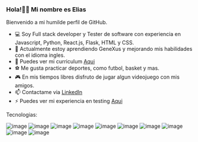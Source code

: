### Hola!👋👋 Mi nombre es Elias 
Bienvenido a mi humilde perfil de GitHub.
- 💻 Soy Full stack developer y Tester de software con experiencia en Javascript, Python, React.js, Flask, HTML y CSS.
- 🌱 Actualmente estoy aprendiendo GeneXus y mejorando mis habilidades con el idioma ingles.
- 📄 Puedes ver mi curriculum [Aqui](https://flowcv.com/resume/lud1ttp07a)
- ⚽ Me gusta practicar deportes, como futbol, basket y mas.
- 🎮 En mis tiempos libres disfruto de jugar algun videojuego con mis amigos.
- 📫 Contactame via [LinkedIn](https://www.linkedin.com/in/elias-bermudez/)
- ⚡ Puedes ver mi experiencia en testing [Aqui](https://drive.google.com/drive/folders/1wl2idcR8BlUuIazMDaSG9gs5jp7JmzMj?usp=drive_link)

Tecnologias:

![image](https://user-images.githubusercontent.com/111017751/226450667-2c9a0253-e774-4853-a9ba-78b1ad69a15a.png)
![image](https://user-images.githubusercontent.com/111017751/226450757-404abe6c-ff8b-42ad-9945-de6340e2a01f.png)
![image](https://user-images.githubusercontent.com/111017751/226450955-d34b20c8-0c39-4f68-a8f1-628f3aa1ed85.png)
![image](https://user-images.githubusercontent.com/111017751/226450989-fd0e8930-a21b-4859-9740-551ec872f776.png)
![image](https://user-images.githubusercontent.com/111017751/226451049-67768daa-084e-48bd-9a0d-8acc2017fac9.png)
![image](https://user-images.githubusercontent.com/111017751/226451076-dbac993a-a8e9-41a6-a45b-2c089cbed45d.png)
![image](https://user-images.githubusercontent.com/111017751/226451128-eed206b2-5133-40e9-b692-412957d8aec8.png)
![image](https://user-images.githubusercontent.com/111017751/226451150-8603dfa9-3121-4f83-a642-331c73354bff.png)
![image](https://user-images.githubusercontent.com/111017751/226451177-85b0857b-0a9b-467d-bb2e-ed6969fc7126.png)
![image](https://user-images.githubusercontent.com/111017751/226451300-fc661e4e-206a-4f0e-872e-f7322b243374.png)

<!--
**EliasBermudez13/EliasBermudez13** is a ✨ _special_ ✨ repository because its `README.md` (this file) appears on your GitHub profile.

Here are some ideas to get you started:

- 🔭 I’m currently working on ...
- 🌱 I’m currently learning ...
- 👯 I’m looking to collaborate on ...
- 🤔 I’m looking for help with ...
- 💬 Ask me about ...
- 📫 How to reach me: ...
- 😄 Pronouns: ...
- ⚡ Fun fact: ...
-->

